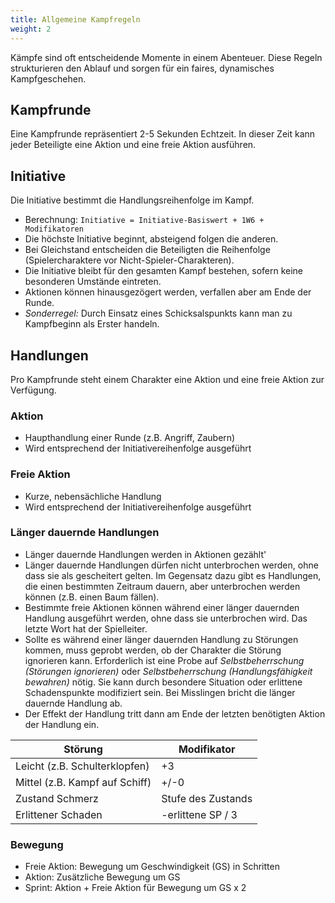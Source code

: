 ```yaml
---
title: Allgemeine Kampfregeln
weight: 2
---
```

Kämpfe sind oft entscheidende Momente in einem Abenteuer. Diese Regeln strukturieren den Ablauf und sorgen für ein faires, dynamisches Kampfgeschehen.

## Kampfrunde
Eine Kampfrunde repräsentiert 2-5 Sekunden Echtzeit. In dieser Zeit kann jeder Beteiligte eine Aktion und eine freie Aktion ausführen.

## Initiative
Die Initiative bestimmt die Handlungsreihenfolge im Kampf.
* Berechnung: `Initiative = Initiative-Basiswert + 1W6 + Modifikatoren`
* Die höchste Initiative beginnt, absteigend folgen die anderen.
* Bei Gleichstand entscheiden die Beteiligten die Reihenfolge (Spielercharaktere vor Nicht-Spieler-Charakteren).
* Die Initiative bleibt für den gesamten Kampf bestehen, sofern keine besonderen Umstände eintreten.
* Aktionen können hinausgezögert werden, verfallen aber am Ende der Runde.
* *Sonderregel:* Durch Einsatz eines Schicksalspunkts kann man zu Kampfbeginn als Erster handeln.

## Handlungen
Pro Kampfrunde steht einem Charakter eine Aktion und eine freie Aktion zur Verfügung.

### Aktion
* Haupthandlung einer Runde (z.B. Angriff, Zaubern)
* Wird entsprechend der Initiativereihenfolge ausgeführt

### Freie Aktion
* Kurze, nebensächliche Handlung
* Wird entsprechend der Initiativereihenfolge ausgeführt

### Länger dauernde Handlungen
* Länger dauernde Handlungen werden in Aktionen gezählt'
* Länger dauernde Handlungen dürfen nicht unterbrochen werden, ohne dass sie als gescheitert gelten. Im Gegensatz dazu gibt es Handlungen, die einen bestimmten Zeitraum dauern, aber unterbrochen werden können (z.B. einen Baum fällen).
* Bestimmte freie Aktionen können während einer länger dauernden Handlung ausgeführt werden, ohne dass sie unterbrochen wird. Das letzte Wort hat der Spielleiter.
* Sollte es während einer länger dauernden Handlung zu Störungen kommen, muss geprobt werden, ob der Charakter die Störung ignorieren kann. Erforderlich ist eine Probe auf *Selbstbeherrschung (Störungen ignorieren)* oder *Selbstbeherrschung (Handlungsfähigkeit bewahren)* nötig. Sie kann durch besondere Situation oder erlittene Schadenspunkte modifiziert sein. Bei Misslingen bricht die länger dauernde Handlung ab.
* Der Effekt der Handlung tritt dann am Ende der letzten benötigten Aktion der Handlung ein.

| Störung | Modifikator |
| --- | --- |
| Leicht (z.B. Schulterklopfen) | +3 |
| Mittel (z.B. Kampf auf Schiff) | +/-0 |
| Zustand Schmerz | Stufe des Zustands |
| Erlittener Schaden | -erlittene SP / 3 |

### Bewegung
* Freie Aktion: Bewegung um Geschwindigkeit (GS) in Schritten
* Aktion: Zusätzliche Bewegung um GS
* Sprint: Aktion + Freie Aktion für Bewegung um GS x 2